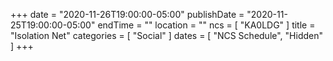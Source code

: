 +++
date = "2020-11-26T19:00:00-05:00"
publishDate = "2020-11-25T19:00:00-05:00"
endTime = ""
location = ""
ncs = [ "KA0LDG" ]
title = "Isolation Net"
categories = [ "Social" ]
dates = [ "NCS Schedule", "Hidden" ]
+++
